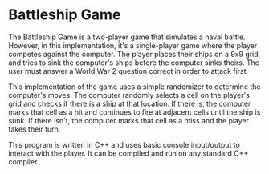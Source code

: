 
# Battleship Game

The Battleship Game is a two-player game that simulates a naval battle. However, in this implementation, it's a single-player game where the player competes against the computer. The player places their ships on a 9x9 grid and tries to sink the computer's ships before the computer sinks theirs. The user must answer a World War 2 question correct in order to attack first. 

This implementation of the game uses a simple randomizer to determine the computer's moves. The computer randomly selects a cell on the player's grid and checks if there is a ship at that location. If there is, the computer marks that cell as a hit and continues to fire at adjacent cells until the ship is sunk. If there isn't, the computer marks that cell as a miss and the player takes their turn.

This program is written in C++ and uses basic console input/output to interact with the player. It can be compiled and run on any standard C++ compiler.

